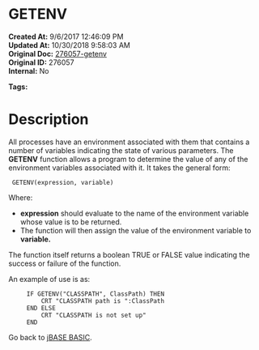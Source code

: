 # GETENV

**Created At:** 9/6/2017 12:46:09 PM  
**Updated At:** 10/30/2018 9:58:03 AM  
**Original Doc:** [276057-getenv](https://docs.jbase.com/36868-jbase-basic/276057-getenv)  
**Original ID:** 276057  
**Internal:** No  

**Tags:**
<badge text='jbase environment  setup' vertical='middle' />

# Description

All processes have an environment associated with them that contains a number of variables indicating the state of various parameters. The **GETENV** function allows a program to determine the value of any of the environment variables associated with it. It takes the general form:

```
 GETENV(expression, variable)
```

Where:

- **expression** should evaluate to the name of the environment variable whose value is to be returned.
- The function will then assign the value of the environment variable to **variable.**


The function itself returns a boolean TRUE or FALSE value indicating the success or failure of the function.

An example of use is as:

```
     IF GETENV("CLASSPATH", ClassPath) THEN
         CRT "CLASSPATH path is ":ClassPath
     END ELSE
         CRT "CLASSPATH is not set up"
     END
```



Go back to [jBASE BASIC](./../jbase-basic-programmers-reference-guide).
